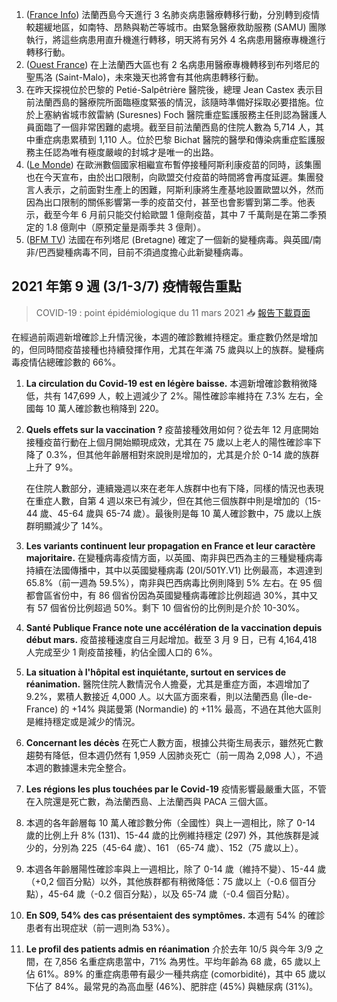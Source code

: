 1. ([France Info](http://bit.ly/38Bxgb6)) 法蘭西島今天進行 3 名肺炎病患醫療轉移行動，分別轉到疫情較趨緩地區，如南特、昂熱與勒芒等城市。由緊急醫療救助服務 (SAMU) 團隊執行，將這些病患用直升機進行轉移，明天將有另外 4 名病患用醫療專機進行轉移行動。
1. ([Ouest France](https://tinyurl.com/yffrb5lm)) 在上法蘭西大區也有 2 名病患用醫療專機轉移到布列塔尼的聖馬洛 (Saint-Malo)，未來幾天也將會有其他病患轉移行動。
1. 在昨天探視位於巴黎的 Petié-Salpêtrière 醫院後，總理 Jean Castex 表示目前法蘭西島的醫療院所面臨極度緊張的情況，該隨時準備好採取必要措施。位於上塞納省城市敘雷納 (Suresnes) Foch 醫院重症監護服務主任則認為醫護人員面臨了一個非常困難的處境。截至目前法蘭西島的住院人數為 5,714 人，其中重症病患累積到 1,110 人。位於巴黎 Bichat 醫院的醫學和傳染病重症監護服務主任認為唯有極度嚴峻的封城才是唯一的出路。
1. ([Le Monde](http://bit.ly/3cqkqNX)) 在歐洲數個國家相繼宣布暫停接種阿斯利康疫苗的同時，該集團也在今天宣布，由於出口限制，向歐盟交付疫苗的時間將會再度延遲。集團發言人表示，之前面對生產上的困難，阿斯利康將生產基地設置歐盟以外，然而因為出口限制的關係影響第一季的疫苗交付，甚至也會影響到第二季。他表示，截至今年 6 月前只能交付給歐盟 1 億劑疫苗，其中 7 千萬劑是在第二季預定的 1.8 億劑中（原預定量是兩季共 3 億劑）。
1. ([BFM TV](https://tinyurl.com/yz529rk3)) 法國在布列塔尼 (Bretagne) 確定了一個新的變種病毒。與英國/南非/巴西變種病毒不同，目前不須過度擔心此新變種病毒。

## 2021 年第 9 週 (3/1-3/7) 疫情報告重點

> COVID-19 : point épidémiologique du 11 mars 2021 📥 [報告下載頁面](https://tinyurl.com/yg2dmdnr)

在經過前兩週新增確診上升情況後，本週的確診數維持穩定。重症數仍然是增加的，但同時間疫苗接種也持續發揮作用，尤其在年滿 75 歲與以上的族群。變種病毒疫情佔總確診數的 66%。

1. **La circulation du Covid-19 est en légère baisse.** 本週新增確診數稍微降低，共有 147,699 人，較上週減少了 2%。陽性確診率維持在 7.3% 左右，全國每 10 萬人確診數也稍降到 220。
1. **Quels effets sur la vaccination ?** 疫苗接種效用如何？從去年 12 月底開始接種疫苗行動在上個月開始顯現成效，尤其在 75 歲以上老人的陽性確診率下降了 0.3%，但其他年齡層相對來說則是增加的，尤其是介於 0-14 歲的族群上升了 9%。
   
   在住院人數部分，連續幾週以來在老年人族群中也有下降，同樣的情況也表現在重症人數，自第 4 週以來已有減少，但在其他三個族群中則是增加的（15-44 歲、45-64 歲與 65-74 歲）。最後則是每 10 萬人確診數中，75 歲以上族群明顯減少了 14%。
1. **Les variants continuent leur propagation en France et leur caractère majoritaire.** 在變種病毒疫情方面，以英國、南非與巴西為主的三種變種病毒持續在法國傳播中，其中以英國變種病毒 (20I/501Y.V1) 比例最高，本週達到 65.8%（前一週為 59.5%），南非與巴西病毒比例則降到 5% 左右。在 95 個都會區省份中，有 86 個省份因為英國變種病毒確診比例超過 30%，其中又有 57 個省份比例超過 50%。剩下 10 個省份的比例則是介於 10-30%。
1. **Santé Publique France note une accélération de la vaccination depuis début mars.** 疫苗接種速度自三月起增加。截至 3 月 9 日，已有 4,164,418 人完成至少 1 劑疫苗接種，約佔全國人口的 6%。
1. **La situation à l'hôpital est inquiétante, surtout en services de réanimation.** 醫院住院人數情況令人擔憂，尤其是重症方面，本週增加了 9.2%，累積人數接近 4,000 人。以大區方面來看，則以法蘭西島 (Île-de-France) 的 +14% 與諾曼第 (Normandie) 的 +11% 最高，不過在其他大區則是維持穩定或是減少的情況。
1. **Concernant les décès** 在死亡人數方面，根據公共衛生局表示，雖然死亡數趨勢有降低，但本週仍然有 1,959 人因肺炎死亡（前一周為 2,098 人），不過本週的數據還未完全整合。
1. **Les régions les plus touchées par le Covid-19** 疫情影響最嚴重大區，不管在入院還是死亡數，為法蘭西島、上法蘭西與 PACA 三個大區。
1. 本週的各年齡層每 10 萬人確診數分佈（全國性）與上一週相比，除了 0-14 歲的比例上升 8% (131)、15-44 歲的比例維持穩定 (297) 外，其他族群是減少的，分別為 225（45-64 歲）、161 （65-74 歲）、152（75 歲以上）。
1. 本週各年齡層陽性確診率與上一週相比，除了 0-14 歲（維持不變）、15-44 歲（+0,2 個百分點）以外，其他族群都有稍微降低：75 歲以上（-0.6 個百分點），45-64 歲（-0.2 個百分點），以及 65-74 歲（-0.4 個百分點）。
1. **En S09, 54% des cas présentaient des symptômes.** 本週有 54% 的確診患者有出現症狀（前一週則為 53%）。
1. **Le profil des patients admis en réanimation** 介於去年 10/5 與今年 3/9 之間，在 7,856 名重症病患當中，71% 為男性。平均年齡為 68 歲，65 歲以上佔 61%。89% 的重症病患帶有最少一種共病症 (comorbidité)，其中 65 歲以下佔了 84%。最常見的為高血壓 (46%)、肥胖症 (45%) 與糖尿病 (31%)。
